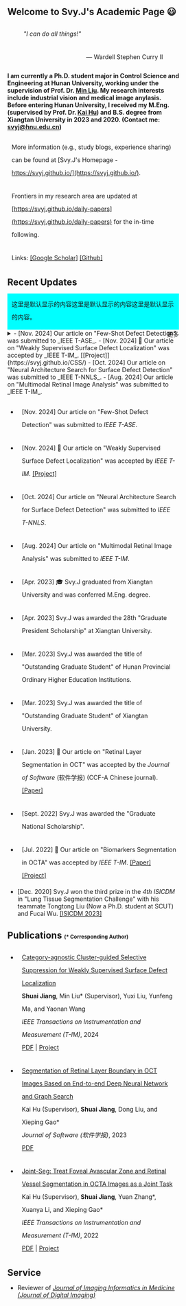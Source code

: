 <link rel="stylesheet" type="text/css" href="style.css">
<style>
	*{
  margin: 0;
  padding: 0;
  box-sizing: border-box;
}
.box{
  width: 400px;
  background-color: aqua;
  position: relative;
}
p{
  line-height: 30px;
  padding: 10px 10px 0px 10px; 
}
.element{
  max-height: 0;
  overflow: hidden;
  transition: max-height .5s;
}
#check, .checkout{
  display: none;
}
.checkin, .checkout{
  cursor: pointer;
  position: absolute;
  right: 0px;
}
.checkin{
  display: block;
}
:checked ~ .checkout {
  display: block;
}
:checked ~ .checkin {
  display: none;
}
:checked ~ .element{
  max-height: 666px;
}
.checkin:hover, .checkout:hover{color: red;}
</style>

## Welcome to Svy.J's Academic Page &#128515;

&nbsp;&nbsp;&nbsp;&nbsp;&nbsp;&nbsp; *"I can do all things!"* 

<p align="right"> — Wardell Stephen Curry II &nbsp;&nbsp;&nbsp;&nbsp;&nbsp;&nbsp;&nbsp;</p>

#### I am currently a Ph.D. student major in Control Science and Engineering at Hunan University, working under the supervision of Prof. Dr. [Min Liu](http://eeit.hnu.edu.cn/info/1291/5218.htm). My research interests include industrial vision and medical image anylasis. Before entering Hunan University, I received my M.Eng. (supervised by Prof. Dr. [Kai Hu](https://jwxy.xtu.edu.cn/info/1147/2508.htm)) and B.S. degree from Xiangtan University in 2023 and 2020. (Contact me: svyj@hnu.edu.cn)

More information (e.g., study blogs, experience sharing) can be found at [Svy.J's Homepage - https://svyj.github.io/](https://svyj.github.io/).

Frontiers in my research area are updated at [https://svyj.github.io/daily-papers](https://svyj.github.io/daily-papers) for the in-time following.

Links: [[Google Scholar]](https://scholar.google.com/citations?user=9yWuLtsAAAAJ)  [[Github]](https://github.com/SvyJ)  


## Recent Updates
<div class="box">
	<input id="check" type="checkbox">
	<p>这里是默认显示的内容这里是默认显示的内容这里是默认显示的内容。</p>
	<div class="element">
		<p>这里是默认不显示的内容这里是默认不显示的内容这里是默认不显示的内容这里是默认不显示的内容这里是默认不显示的内容这里是默认不显示的内容这里是默认不显示的内容。</p>
	</div>
	<label for="check" class="checkin">更多</label>
	<label for="check" class="checkout">收起</label>
</div>

<details>
<summary>
- [Nov. 2024] Our article on "Few-Shot Defect Detection" was submitted to _IEEE T-ASE_.
- [Nov. 2024] &#127881; Our article on "Weakly Supervised Surface Defect Localization" was accepted by _IEEE T-IM_. [[Project]](https://svyj.github.io/CSS/)
- [Oct. 2024] Our article on "Neural Architecture Search for Surface Defect Detection" was submitted to _IEEE T-NNLS_.
- [Aug. 2024] Our article on "Multimodal Retinal Image Analysis" was submitted to _IEEE T-IM_.
</summary>
<p>
- [Apr. 2023] &#127891; Svy.J graduated from Xiangtan University and was conferred M.Eng. degree.
- [Apr. 2023] Svy.J was awarded the 28th "Graduate President Scholarship" at Xiangtan University.
- [Mar. 2023] Svy.J was awarded the title of "Outstanding Graduate Student" of Hunan Provincial Ordinary Higher Education Institutions.
- [Mar. 2023] Svy.J was awarded the title of "Outstanding Graduate Student" of Xiangtan University.
- [Jan. 2023] &#127881; Our article on "Retinal Layer Segmentation in OCT" was accepted by the _Journal of Software_ (软件学报) (CCF-A Chinese journal). [[Paper]](https://www.jos.org.cn/jos/article/abstract/6895)
- [Sept. 2022] Svy.J was awarded the "Graduate National Scholarship".
- [Jul. 2022] &#127881; Our article on "Biomarkers Segmentation in OCTA" was accepted by _IEEE T-IM_. [[Paper]](https://ieeexplore.ieee.org/document/9837090) [[Project]](https://svyj.github.io/Joint-Seg/)
- [Dec. 2020] Svy.J won the third prize in the _4th ISICDM_ in "Lung Tissue Segmentation Challenge" with his teammate Tongtong Liu (Now a Ph.D. student at SCUT) and Fucai Wu. [[ISICDM 2023]](https://svyj.github.io/2022/07/05/017-ISICDM2020)
</p>
</details>

- [Nov. 2024] Our article on "Few-Shot Defect Detection" was submitted to _IEEE T-ASE_.

- [Nov. 2024] &#127881; Our article on "Weakly Supervised Surface Defect Localization" was accepted by _IEEE T-IM_. [[Project]](https://svyj.github.io/CSS/)

- [Oct. 2024] Our article on "Neural Architecture Search for Surface Defect Detection" was submitted to _IEEE T-NNLS_.

- [Aug. 2024] Our article on "Multimodal Retinal Image Analysis" was submitted to _IEEE T-IM_.

- [Apr. 2023] &#127891; Svy.J graduated from Xiangtan University and was conferred M.Eng. degree.

- [Apr. 2023] Svy.J was awarded the 28th "Graduate President Scholarship" at Xiangtan University.

- [Mar. 2023] Svy.J was awarded the title of "Outstanding Graduate Student" of Hunan Provincial Ordinary Higher Education Institutions.
  
- [Mar. 2023] Svy.J was awarded the title of "Outstanding Graduate Student" of Xiangtan University.
  
- [Jan. 2023] &#127881; Our article on "Retinal Layer Segmentation in OCT" was accepted by the _Journal of Software_ (软件学报) (CCF-A Chinese journal). [[Paper]](https://www.jos.org.cn/jos/article/abstract/6895)
  
<!-- - [Oct. 2022] Svy.J was awarded the "Special Academic Scholarship" again with the rank of 1/70. -->
  
- [Sept. 2022] Svy.J was awarded the "Graduate National Scholarship".
  
- [Jul. 2022] &#127881; Our article on "Biomarkers Segmentation in OCTA" was accepted by _IEEE T-IM_. [[Paper]](https://ieeexplore.ieee.org/document/9837090) [[Project]](https://svyj.github.io/Joint-Seg/)
  
<!-- - [Oct. 2021] Svy.J was awarded the "Xinhualian Group Education Scholarship". -->
  
<!-- - [Oct. 2021] Svy.J was awarded the "Special Academic Scholarship" with the rank of 1/70. -->
  
- [Dec. 2020] Svy.J won the third prize in the _4th ISICDM_ in "Lung Tissue Segmentation Challenge" with his teammate Tongtong Liu (Now a Ph.D. student at SCUT) and Fucai Wu. [[ISICDM 2023]](https://svyj.github.io/2022/07/05/017-ISICDM2020)
  
<!-- - [Oct. 2020] Svy.J was awarded the "First Class Academic Scholarship" with the rank of 1/70. -->


## Publications <span style="font-size: 12px;">(* Corresponding Author)</span>
- [Category-agnostic Cluster-guided Selective Suppression for Weakly Supervised Surface Defect Localization](https://ieeexplore.ieee.org)<br>
  **Shuai Jiang**, Min Liu* (Supervisor), Yuxi Liu, Yunfeng Ma, and Yaonan Wang<br>
  _IEEE Transactions on Instrumentation and Measurement (T-IM)_, 2024<br>
  [PDF](https://ieeexplore.ieee.org) | [Project](https://svyj.github.io/CSS/)

- [Segmentation of Retinal Layer Boundary in OCT Images Based on End-to-end Deep Neural Network and Graph Search](https://www.jos.org.cn/jos/article/abstract/6895)<br>
  Kai Hu (Supervisor), **Shuai Jiang**, Dong Liu, and Xieping Gao*<br>
  _Journal of Software (软件学报)_, 2023<br>
  [PDF](https://www.jos.org.cn/jos/article/abstract/6895)

- [Joint-Seg: Treat Foveal Avascular Zone and Retinal Vessel Segmentation in OCTA Images as a Joint Task](https://ieeexplore.ieee.org/document/9837090)<br>
  Kai Hu (Supervisor), **Shuai Jiang**, Yuan Zhang*, Xuanya Li, and Xieping Gao*<br>
  _IEEE Transactions on Instrumentation and Measurement (T-IM)_, 2022<br>
  [PDF](https://ieeexplore.ieee.org/document/9837090) | [Project](https://svyj.github.io/Joint-Seg/)


## Service
- Reviewer of [_Journal of Imaging Informatics in Medicine (Journal of Digital Imaging)_](https://link.springer.com/journal/10278)
